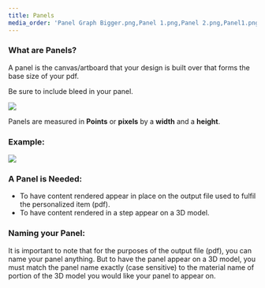 ```yaml
---
title: Panels
media_order: 'Panel Graph Bigger.png,Panel 1.png,Panel 2.png,Panel1.png'
---
```


### What are Panels? 

A panel is the canvas/artboard that your design is built over that forms the base size of your pdf.  

Be sure to include bleed in your panel.   

![](https://help.spiff.com.au/user/pages/04.Spiff-Concepts/03.workflows/01.workflow-details/02.panels/Panel1.png)

Panels are measured in **Points** or **pixels** by a **width** and a **height**. 
  
### Example:
![](https://help.spiff.com.au/user/pages/04.Spiff-Concepts/03.workflows/01.workflow-details/02.panels/Panel%20Graph%20Bigger.png)

### A Panel is Needed:
- To have content rendered appear in place on the output file used to fulfil the personalized item (pdf).
- To have content rendered in a step appear on a 3D model.

### Naming your Panel:
It is important to note that for the purposes of the output file (pdf), you can name your panel anything. But to have the panel appear on a 3D model, you must match the panel name exactly (case sensitive) to the material name of portion of the 3D model you would like your panel to appear on.
